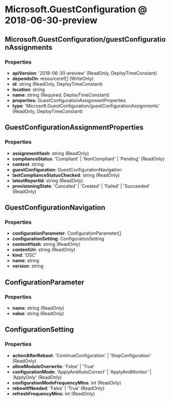 # Microsoft.GuestConfiguration @ 2018-06-30-preview

## Microsoft.GuestConfiguration/guestConfigurationAssignments
### Properties
* **apiVersion**: '2018-06-30-preview' (ReadOnly, DeployTimeConstant)
* **dependsOn**: resourceref[] (WriteOnly)
* **id**: string (ReadOnly, DeployTimeConstant)
* **location**: string
* **name**: string (Required, DeployTimeConstant)
* **properties**: GuestConfigurationAssignmentProperties
* **type**: 'Microsoft.GuestConfiguration/guestConfigurationAssignments' (ReadOnly, DeployTimeConstant)

## GuestConfigurationAssignmentProperties
### Properties
* **assignmentHash**: string (ReadOnly)
* **complianceStatus**: 'Compliant' | 'NonCompliant' | 'Pending' (ReadOnly)
* **context**: string
* **guestConfiguration**: GuestConfigurationNavigation
* **lastComplianceStatusChecked**: string (ReadOnly)
* **latestReportId**: string (ReadOnly)
* **provisioningState**: 'Canceled' | 'Created' | 'Failed' | 'Succeeded' (ReadOnly)

## GuestConfigurationNavigation
### Properties
* **configurationParameter**: ConfigurationParameter[]
* **configurationSetting**: ConfigurationSetting
* **contentHash**: string (ReadOnly)
* **contentUri**: string (ReadOnly)
* **kind**: 'DSC'
* **name**: string
* **version**: string

## ConfigurationParameter
### Properties
* **name**: string (ReadOnly)
* **value**: string (ReadOnly)

## ConfigurationSetting
### Properties
* **actionAfterReboot**: 'ContinueConfiguration' | 'StopConfiguration' (ReadOnly)
* **allowModuleOverwrite**: 'False' | 'True'
* **configurationMode**: 'ApplyAndAutoCorrect' | 'ApplyAndMonitor' | 'ApplyOnly' (ReadOnly)
* **configurationModeFrequencyMins**: int (ReadOnly)
* **rebootIfNeeded**: 'False' | 'True' (ReadOnly)
* **refreshFrequencyMins**: int (ReadOnly)

